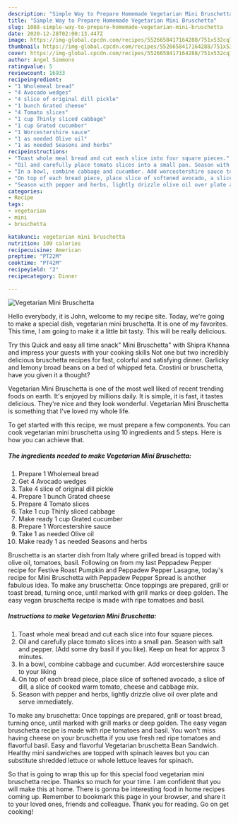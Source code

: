 ```yaml
---
description: "Simple Way to Prepare Homemade Vegetarian Mini Bruschetta"
title: "Simple Way to Prepare Homemade Vegetarian Mini Bruschetta"
slug: 1088-simple-way-to-prepare-homemade-vegetarian-mini-bruschetta
date: 2020-12-28T02:00:13.447Z
image: https://img-global.cpcdn.com/recipes/5526658417164288/751x532cq70/vegetarian-mini-bruschetta-recipe-main-photo.jpg
thumbnail: https://img-global.cpcdn.com/recipes/5526658417164288/751x532cq70/vegetarian-mini-bruschetta-recipe-main-photo.jpg
cover: https://img-global.cpcdn.com/recipes/5526658417164288/751x532cq70/vegetarian-mini-bruschetta-recipe-main-photo.jpg
author: Angel Simmons
ratingvalue: 5
reviewcount: 16933
recipeingredient:
- "1 Wholemeal bread"
- "4 Avocado wedges"
- "4 slice of original dill pickle"
- "1 bunch Grated cheese"
- "4 Tomato slices"
- "1 cup Thinly sliced cabbage"
- "1 cup Grated cucumber"
- "1 Worcestershire sauce"
- "1 as needed Olive oil"
- "1 as needed Seasons and herbs"
recipeinstructions:
- "Toast whole meal bread and cut each slice into four square pieces."
- "Oil and carefully place tomato slices into a small pan. Season with salt and pepper. (Add some dry basil if you like). Keep on heat for approx 3 minutes."
- "In a bowl, combine cabbage and cucumber. Add worcestershire sauce to your liking"
- "On top of each bread piece, place slice of softened avocado, a slice of dill, a slice of cooked warm tomato, cheese and cabbage mix."
- "Season with pepper and herbs, lightly drizzle olive oil over plate and serve immediately."
categories:
- Recipe
tags:
- vegetarian
- mini
- bruschetta

katakunci: vegetarian mini bruschetta 
nutrition: 109 calories
recipecuisine: American
preptime: "PT22M"
cooktime: "PT42M"
recipeyield: "2"
recipecategory: Dinner

---
```



![Vegetarian Mini Bruschetta](https://img-global.cpcdn.com/recipes/5526658417164288/751x532cq70/vegetarian-mini-bruschetta-recipe-main-photo.jpg)

Hello everybody, it is John, welcome to my recipe site. Today, we're going to make a special dish, vegetarian mini bruschetta. It is one of my favorites. This time, I am going to make it a little bit tasty. This will be really delicious.

Try this Quick and easy all time snack&#34; Mini Bruschetta&#34; with Shipra Khanna and impress your guests with your cooking skills Not one but two incredibly delicious bruschetta recipes for fast, colorful and satisfying dinner. Garlicky and lemony broad beans on a bed of whipped feta. Crostini or bruschetta, have you given it a thought?

Vegetarian Mini Bruschetta is one of the most well liked of recent trending foods on earth. It's enjoyed by millions daily. It is simple, it is fast, it tastes delicious. They're nice and they look wonderful. Vegetarian Mini Bruschetta is something that I've loved my whole life.


To get started with this recipe, we must prepare a few components. You can cook vegetarian mini bruschetta using 10 ingredients and 5 steps. Here is how you can achieve that.

<!--inarticleads1-->

##### The ingredients needed to make Vegetarian Mini Bruschetta:

1. Prepare 1 Wholemeal bread
1. Get 4 Avocado wedges
1. Take 4 slice of original dill pickle
1. Prepare 1 bunch Grated cheese
1. Prepare 4 Tomato slices
1. Take 1 cup Thinly sliced cabbage
1. Make ready 1 cup Grated cucumber
1. Prepare 1 Worcestershire sauce
1. Take 1 as needed Olive oil
1. Make ready 1 as needed Seasons and herbs


Bruschetta is an starter dish from Italy where grilled bread is topped with olive oil, tomatoes, basil. Following on from my last Peppadew Pepper recipe for Festive Roast Pumpkin and Peppadew Pepper Lasagne, today&#39;s recipe for Mini Bruschetta with Peppadew Pepper Spread is another fabulous idea. To make any bruschetta: Once toppings are prepared, grill or toast bread, turning once, until marked with grill marks or deep golden. The easy vegan bruschetta recipe is made with ripe tomatoes and basil. 

<!--inarticleads2-->

##### Instructions to make Vegetarian Mini Bruschetta:

1. Toast whole meal bread and cut each slice into four square pieces.
1. Oil and carefully place tomato slices into a small pan. Season with salt and pepper. (Add some dry basil if you like). Keep on heat for approx 3 minutes.
1. In a bowl, combine cabbage and cucumber. Add worcestershire sauce to your liking
1. On top of each bread piece, place slice of softened avocado, a slice of dill, a slice of cooked warm tomato, cheese and cabbage mix.
1. Season with pepper and herbs, lightly drizzle olive oil over plate and serve immediately.


To make any bruschetta: Once toppings are prepared, grill or toast bread, turning once, until marked with grill marks or deep golden. The easy vegan bruschetta recipe is made with ripe tomatoes and basil. You won&#39;t miss having cheese on your bruschetta if you use fresh red ripe tomatoes and flavorful basil. Easy and flavorful Vegetarian bruschetta Bean Sandwich. Healthy mini sandwiches are topped with spinach leaves but you can substitute shredded lettuce or whole lettuce leaves for spinach. 

So that is going to wrap this up for this special food vegetarian mini bruschetta recipe. Thanks so much for your time. I am confident that you will make this at home. There is gonna be interesting food in home recipes coming up. Remember to bookmark this page in your browser, and share it to your loved ones, friends and colleague. Thank you for reading. Go on get cooking!
